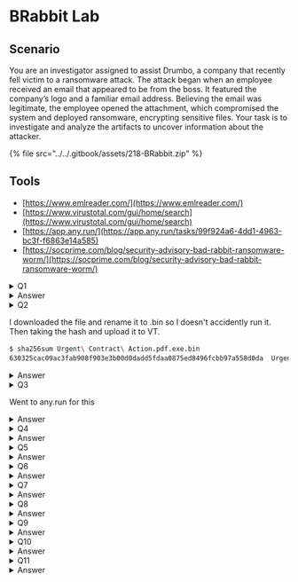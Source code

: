 # BRabbit Lab

## Scenario

You are an investigator assigned to assist Drumbo, a company that recently fell victim to a ransomware attack. The attack began when an employee received an email that appeared to be from the boss. It featured the company’s logo and a familiar email address. Believing the email was legitimate, the employee opened the attachment, which compromised the system and deployed ransomware, encrypting sensitive files. Your task is to investigate and analyze the artifacts to uncover information about the attacker.

{% file src="../../.gitbook/assets/218-BRabbit.zip" %}

## Tools

* [https://www.emlreader.com/](https://www.emlreader.com/)
* [https://www.virustotal.com/gui/home/search](https://www.virustotal.com/gui/home/search)
* [https://app.any.run/](https://app.any.run/tasks/99f924a6-4dd1-4963-bc3f-f6863e14a585)
* [https://socprime.com/blog/security-advisory-bad-rabbit-ransomware-worm/](https://socprime.com/blog/security-advisory-bad-rabbit-ransomware-worm/)

<details>

<summary>Q1</summary>

The phishing email used to deliver the malicious attachment showed several indicators of a potential social engineering attempt. Recognizing these indicators can help identify similar threats in the future.
\
What is the suspicious email address that sent the attachment?

</details>

<details>

<summary>Answer</summary>

<figure><img src="../../.gitbook/assets/image.png" alt=""><figcaption></figcaption></figure>

theceojamessmith@Drurnbo.com

</details>

<details>

<summary>Q2</summary>

The ransomware was identified as part of a known malware family. Determining its family name can provide critical insights into its behavior and remediation strategies.
\
What is the family name of the ransomware identified during the investigation?

</details>

I downloaded the file and rename it to .bin so I doesn't accidently run it. Then taking the hash and upload it to VT.

```bash
$ sha256sum Urgent\ Contract\ Action.pdf.exe.bin
630325cac09ac3fab908f903e3b00d0dadd5fdaa0875ed8496fcbb97a558d0da  Urgent Contract Action.pdf.exe.bin
```

<details>

<summary>Answer</summary>

<figure><img src="../../.gitbook/assets/image (1).png" alt=""><figcaption></figcaption></figure>

Badrabbit

</details>

<details>

<summary>Q3</summary>

Upon execution, the ransomware dropped a file onto the compromised system to initiate its payload. Identifying this file is essential for understanding its infection process.
\
What is the name of the first file dropped by the ransomware?

</details>

Went to any.run for this

<details>

<summary>Answer</summary>

<figure><img src="../../.gitbook/assets/image (2).png" alt=""><figcaption></figcaption></figure>

infpub.dat

</details>

<details>

<summary>Q4</summary>

Inside the dropped file, the malware contained hardcoded artifacts, including usernames and passwords that could provide clues about its origins or configuration.
\
What is the only person's username found within the dropped file?

</details>

<details>

<summary>Answer</summary>

As this is threat intel, I dont want to download the dropped file and investigate it myself, so googling the username can bring to blogs that mention about the username.

<figure><img src="../../.gitbook/assets/image (3).png" alt=""><figcaption></figcaption></figure>

alex

</details>

<details>

<summary>Q5</summary>

After execution, the ransomware communicated with a C2 server. Recognizing its communication techniques can assist in mitigation.
\
What MITRE ATT\&CK sub-technique describes the ransomware’s use of web protocols for sending and receiving data?

</details>

<details>

<summary>Answer</summary>

Just a complete guess, which normally used by malware to transfer file via web server

T1071.001

</details>

<details>

<summary>Q6</summary>

Persistence mechanisms are a hallmark of sophisticated ransomware. Identifying how persistence was achieved can aid in recovery and prevention of reinfection.
\
What is the MITRE ATT\&CK Sub-Technique ID associated with the ransomware’s persistence technique?

</details>

<details>

<summary>Answer</summary>

<figure><img src="../../.gitbook/assets/image (4).png" alt=""><figcaption></figcaption></figure>

</details>

<details>

<summary>Q7</summary>

As part of its infection chain, the ransomware created specific tasks to ensure its continued operation. Recognizing these tasks is crucial for system restoration. What are the names of the tasks created by the ransomware during execution?

</details>

<details>

<summary>Answer</summary>

<figure><img src="../../.gitbook/assets/image (6).png" alt=""><figcaption></figcaption></figure>

dispci

</details>

<details>

<summary>Q8</summary>

the malicious binary `dispci.exe` displayed a **suspicious message** upon execution, urging users to disable their defenses. This tactic aimed to evade detection and enable the ransomware's full execution. What suspicious message was displayed in the Console upon executing this binary?

</details>

<details>

<summary>Answer</summary>

<figure><img src="../../.gitbook/assets/image (7).png" alt=""><figcaption></figcaption></figure>

Disable your anti-virus and anti-malware programs

</details>

<details>

<summary>Q9</summary>

To modify the Master Boot Record (MBR) and encrypt the victim’s hard drive, the ransomware utilized a specific driver. Recognizing this driver is essential for understanding the encryption mechanism.
\
What is the name of the driver used to encrypt the hard drive and modify the MBR?

</details>

<details>

<summary>Answer</summary>

[https://www.group-ib.com/blog/reportbadrabbit/](https://www.group-ib.com/blog/reportbadrabbit/)

diskcryptor

</details>

<details>

<summary>Q10</summary>

Attribution is key to understanding the threat landscape. The ransomware was tied to a known attack group through its tactics, techniques, and procedures (TTPs).
\
What is the name of the threat actor responsible for this ransomware campaign?

</details>

<details>

<summary>Answer</summary>

[https://socprime.com/blog/security-advisory-bad-rabbit-ransomware-worm/#Threat\_Actor\_Attribution\_and\_TTP\_Analysis](https://socprime.com/blog/security-advisory-bad-rabbit-ransomware-worm/#Threat_Actor_Attribution_and_TTP_Analysis)

Sandworm

</details>

<details>

<summary>Q11</summary>

The ransomware rendered the system unbootable by corrupting critical system components. Identifying the technique used provides insight into its destructive capabilities.
\
What is the MITRE ATT\&CK ID for the technique used to corrupt the system firmware and prevent booting?

</details>

<details>

<summary>Answer</summary>

there is firmware corruption in mitre attack.

T1495

</details>
